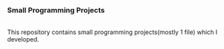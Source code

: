 <h3>Small Programming Projects</h3><br>
<body>This repository contains small programming projects(mostly 1 file) which I developed.</body>
